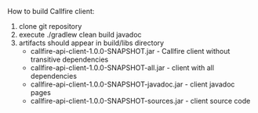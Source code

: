 How to build Callfire client:</br>
1. clone git repository</br>
2. execute ./gradlew clean build javadoc</br>
3. artifacts should appear in build/libs directory</br>
    - callfire-api-client-1.0.0-SNAPSHOT.jar - Callfire client without transitive dependencies</br>
    - callfire-api-client-1.0.0-SNAPSHOT-all.jar - client with all dependencies</br>
    - callfire-api-client-1.0.0-SNAPSHOT-javadoc.jar - client javadoc pages</br>
    - callfire-api-client-1.0.0-SNAPSHOT-sources.jar - client source code</br>
